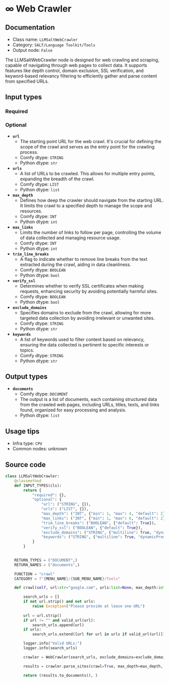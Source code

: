 # ∞ Web Crawler
## Documentation
- Class name: `LLMSaltWebCrawler`
- Category: `SALT/Language Toolkit/Tools`
- Output node: `False`

The LLMSaltWebCrawler node is designed for web crawling and scraping, capable of navigating through web pages to collect data. It supports features like depth control, domain exclusion, SSL verification, and keyword-based relevancy filtering to efficiently gather and parse content from specified URLs.
## Input types
### Required
### Optional
- **`url`**
    - The starting point URL for the web crawl. It's crucial for defining the scope of the crawl and serves as the entry point for the crawling process.
    - Comfy dtype: `STRING`
    - Python dtype: `str`
- **`urls`**
    - A list of URLs to be crawled. This allows for multiple entry points, expanding the breadth of the crawl.
    - Comfy dtype: `LIST`
    - Python dtype: `list`
- **`max_depth`**
    - Defines how deep the crawler should navigate from the starting URL. It limits the crawl to a specified depth to manage the scope and resources.
    - Comfy dtype: `INT`
    - Python dtype: `int`
- **`max_links`**
    - Limits the number of links to follow per page, controlling the volume of data collected and managing resource usage.
    - Comfy dtype: `INT`
    - Python dtype: `int`
- **`trim_line_breaks`**
    - A flag to indicate whether to remove line breaks from the text extracted during the crawl, aiding in data cleanliness.
    - Comfy dtype: `BOOLEAN`
    - Python dtype: `bool`
- **`verify_ssl`**
    - Determines whether to verify SSL certificates when making requests, enhancing security by avoiding potentially harmful sites.
    - Comfy dtype: `BOOLEAN`
    - Python dtype: `bool`
- **`exclude_domains`**
    - Specifies domains to exclude from the crawl, allowing for more targeted data collection by avoiding irrelevant or unwanted sites.
    - Comfy dtype: `STRING`
    - Python dtype: `str`
- **`keywords`**
    - A list of keywords used to filter content based on relevancy, ensuring the data collected is pertinent to specific interests or topics.
    - Comfy dtype: `STRING`
    - Python dtype: `str`
## Output types
- **`documents`**
    - Comfy dtype: `DOCUMENT`
    - The output is a list of documents, each containing structured data from the crawled web pages, including URLs, titles, texts, and links found, organized for easy processing and analysis.
    - Python dtype: `list`
## Usage tips
- Infra type: `CPU`
- Common nodes: unknown


## Source code
```python
class LLMSaltWebCrawler:
    @classmethod
    def INPUT_TYPES(cls):
        return {
            "required": {},
            "optional": {
                "url": ("STRING", {}),
                "urls": ("LIST", {}),
                "max_depth": ("INT", {"min": 1, "max": 4, "default": 2}),
                "max_links": ("INT", {"min": 1, "max": 6, "default": 2}),
                "trim_line_breaks": ("BOOLEAN", {"default": True}),
                "verify_ssl": ("BOOLEAN", {"default": True}),
                "exclude_domains": ("STRING", {"multiline": True, "dynamicPrompts": False, "placeholder": "Optional exclude domains, eg: example.com, example2.com"}),
                "keywords": ("STRING", {"multiline": True, "dynamicPrompts": False, "placeholder": "Optional relevancy keywords, eg: artificial intelligence, ai"})
            }
        }
    

    RETURN_TYPES = ("DOCUMENT",)
    RETURN_NAMES = ("documents",)

    FUNCTION = "crawl"
    CATEGORY = f"{MENU_NAME}/{SUB_MENU_NAME}/Tools"

    def crawl(self, url:str="google.com", urls:list=None, max_depth:int=2, max_links:int=2, trim_line_breaks:bool=True, verify_ssl:bool=True, exclude_domains:str="", keywords:str="") -> list:

        search_urls = []
        if not url.strip() and not urls:
            raise Exception("Please provide at lease one URL")
        
        url = url.strip()
        if url != "" and valid_url(url):
            search_urls.append(url)
        if urls:
            search_urls.extend([url for url in urls if valid_url(url)])

        logger.info("Valid URLs:")
        logger.info(search_urls)

        crawler = WebCrawler(search_urls, exclude_domains=exclude_domains, relevancy_keywords=keywords, max_links=max_links)

        results = crawler.parse_sites(crawl=True, max_depth=max_depth, trim_line_breaks=trim_line_breaks, verify_ssl=verify_ssl)

        return (results.to_documents(), )

```
